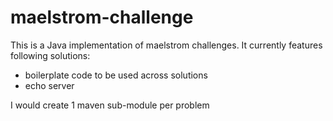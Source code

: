 # maelstrom-challenge

This is a Java implementation of maelstrom challenges.
It currently features following solutions:
- boilerplate code to be used across solutions
- echo server

I would create 1 maven sub-module per problem
